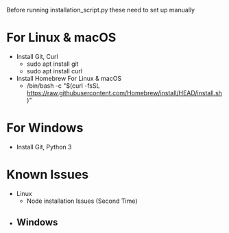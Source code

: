 Before running installation_script.py these need to set up manually
# For Linux & macOS
- Install Git, Curl
  - sudo apt install git
  - sudo apt install curl   
- Install Homebrew For Linux & macOS
  - /bin/bash -c "$(curl -fsSL https://raw.githubusercontent.com/Homebrew/install/HEAD/install.sh)"

# For Windows
- Install Git, Python 3

# Known Issues
- Linux
  - Node installation Issues (Second Time)
- Windows
  - 
